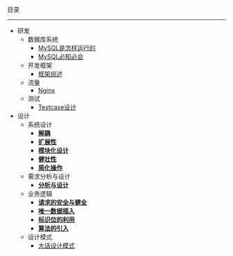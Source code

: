 目录

***

- 研发
    - 数据库系统
        - [MySQL是怎样运行的](/research-development-design/sql/how-mysql-work-understand-from-root)  
        - [MySQL必知必会](/research-development-design/sql/sams-teach-yourself-sql-in-10-minutes)  
    - 开发框架
        - [框架综述](/research-development-design/development-framework/summarize)  
    - 流量
        - [Nginx](/research-development-design/flow/nginx)  
    - 测试
        - [Testcase设计](/research-development-design/test/testcase-design)  
- 设计
    - 系统设计
        - [**解耦**](/research-development-design/system-design/decoupling)  
        - [**扩展性**](/research-development-design/system-design/extensibility)  
        - [**模块化设计**](/research-development-design/system-design/modular-design)  
        - [**健壮性**](/research-development-design/system-design/robustness)  
        - [**简化操作**](/research-development-design/system-design/simplified-operation)  
    - 需求分析与设计
        - [**分析与设计**](/research-development-design/requirements-analysis-design/analysis-design)  
    - 业务逻辑
        - [**请求的安全与健全**](/research-development-design/business-logic/soundness-and-security-of-requests)  
        - [**唯一数据插入**](/research-development-design/business-logic/unique-insert)  
        - [**标识位的利用**](/research-development-design/business-logic/flag-is-important)  
        - [**算法的引入**](/research-development-design/business-logic/algorithm)  
    - 设计模式
        - [大话设计模式](/research-development-design/design-pattern/westward-design-patterns)  